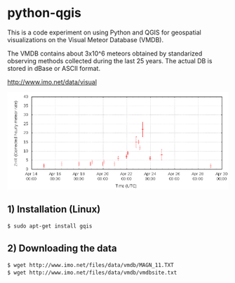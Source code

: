 # python-qgis
This is a code experiment on using Python and QGIS for geospatial visualizations on the Visual Meteor Database (VMDB).

The VMDB contains about 3x10^6 meteors obtained by standarized observing methods collected during
the last 25 years. The actual DB is stored in dBase or ASCII format.

http://www.imo.net/data/visual

![Graph](./images/lyr2015overview.png)

## 1) Installation (Linux)

```bash
$ sudo apt-get install gqis
```

## 2) Downloading the data

```bash
$ wget http://www.imo.net/files/data/vmdb/MAGN_11.TXT
$ wget http://www.imo.net/files/data/vmdb/vmdbsite.txt
```
